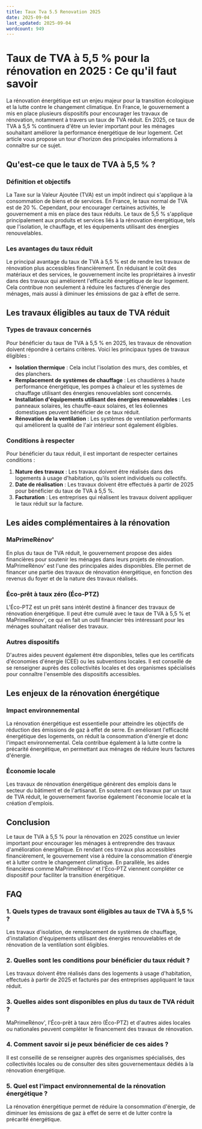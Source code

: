 ```yaml
---
title: Taux Tva 5.5 Renovation 2025
date: 2025-09-04
last_updated: 2025-09-04
wordcount: 949
---
```


# Taux de TVA à 5,5 % pour la rénovation en 2025 : Ce qu'il faut savoir

La rénovation énergétique est un enjeu majeur pour la transition écologique et la lutte contre le changement climatique. En France, le gouvernement a mis en place plusieurs dispositifs pour encourager les travaux de rénovation, notamment à travers un taux de TVA réduit. En 2025, ce taux de TVA à 5,5 % continuera d'être un levier important pour les ménages souhaitant améliorer la performance énergétique de leur logement. Cet article vous propose un tour d'horizon des principales informations à connaître sur ce sujet.

## Qu'est-ce que le taux de TVA à 5,5 % ?

### Définition et objectifs

La Taxe sur la Valeur Ajoutée (TVA) est un impôt indirect qui s'applique à la consommation de biens et de services. En France, le taux normal de TVA est de 20 %. Cependant, pour encourager certaines activités, le gouvernement a mis en place des taux réduits. Le taux de 5,5 % s'applique principalement aux produits et services liés à la rénovation énergétique, tels que l'isolation, le chauffage, et les équipements utilisant des énergies renouvelables.

### Les avantages du taux réduit

Le principal avantage du taux de TVA à 5,5 % est de rendre les travaux de rénovation plus accessibles financièrement. En réduisant le coût des matériaux et des services, le gouvernement incite les propriétaires à investir dans des travaux qui améliorent l'efficacité énergétique de leur logement. Cela contribue non seulement à réduire les factures d'énergie des ménages, mais aussi à diminuer les émissions de gaz à effet de serre.

## Les travaux éligibles au taux de TVA réduit

### Types de travaux concernés

Pour bénéficier du taux de TVA à 5,5 % en 2025, les travaux de rénovation doivent répondre à certains critères. Voici les principaux types de travaux éligibles :

- **Isolation thermique** : Cela inclut l'isolation des murs, des combles, et des planchers.
- **Remplacement de systèmes de chauffage** : Les chaudières à haute performance énergétique, les pompes à chaleur et les systèmes de chauffage utilisant des énergies renouvelables sont concernés.
- **Installation d'équipements utilisant des énergies renouvelables** : Les panneaux solaires, les chauffe-eaux solaires, et les éoliennes domestiques peuvent bénéficier de ce taux réduit.
- **Rénovation de la ventilation** : Les systèmes de ventilation performants qui améliorent la qualité de l'air intérieur sont également éligibles.

### Conditions à respecter

Pour bénéficier du taux réduit, il est important de respecter certaines conditions :

1. **Nature des travaux** : Les travaux doivent être réalisés dans des logements à usage d'habitation, qu'ils soient individuels ou collectifs.
2. **Date de réalisation** : Les travaux doivent être effectués à partir de 2025 pour bénéficier du taux de TVA à 5,5 %.
3. **Facturation** : Les entreprises qui réalisent les travaux doivent appliquer le taux réduit sur la facture.

## Les aides complémentaires à la rénovation

### MaPrimeRénov'

En plus du taux de TVA réduit, le gouvernement propose des aides financières pour soutenir les ménages dans leurs projets de rénovation. MaPrimeRénov' est l'une des principales aides disponibles. Elle permet de financer une partie des travaux de rénovation énergétique, en fonction des revenus du foyer et de la nature des travaux réalisés.

### Éco-prêt à taux zéro (Éco-PTZ)

L'Éco-PTZ est un prêt sans intérêt destiné à financer des travaux de rénovation énergétique. Il peut être cumulé avec le taux de TVA à 5,5 % et MaPrimeRénov', ce qui en fait un outil financier très intéressant pour les ménages souhaitant réaliser des travaux.

### Autres dispositifs

D'autres aides peuvent également être disponibles, telles que les certificats d'économies d'énergie (CEE) ou les subventions locales. Il est conseillé de se renseigner auprès des collectivités locales et des organismes spécialisés pour connaître l'ensemble des dispositifs accessibles.

## Les enjeux de la rénovation énergétique

### Impact environnemental

La rénovation énergétique est essentielle pour atteindre les objectifs de réduction des émissions de gaz à effet de serre. En améliorant l'efficacité énergétique des logements, on réduit la consommation d'énergie et donc l'impact environnemental. Cela contribue également à la lutte contre la précarité énergétique, en permettant aux ménages de réduire leurs factures d'énergie.

### Économie locale

Les travaux de rénovation énergétique génèrent des emplois dans le secteur du bâtiment et de l'artisanat. En soutenant ces travaux par un taux de TVA réduit, le gouvernement favorise également l'économie locale et la création d'emplois.

## Conclusion

Le taux de TVA à 5,5 % pour la rénovation en 2025 constitue un levier important pour encourager les ménages à entreprendre des travaux d'amélioration énergétique. En rendant ces travaux plus accessibles financièrement, le gouvernement vise à réduire la consommation d'énergie et à lutter contre le changement climatique. En parallèle, les aides financières comme MaPrimeRénov' et l'Éco-PTZ viennent compléter ce dispositif pour faciliter la transition énergétique.

## FAQ

### 1. Quels types de travaux sont éligibles au taux de TVA à 5,5 % ?

Les travaux d'isolation, de remplacement de systèmes de chauffage, d'installation d'équipements utilisant des énergies renouvelables et de rénovation de la ventilation sont éligibles.

### 2. Quelles sont les conditions pour bénéficier du taux réduit ?

Les travaux doivent être réalisés dans des logements à usage d'habitation, effectués à partir de 2025 et facturés par des entreprises appliquant le taux réduit.

### 3. Quelles aides sont disponibles en plus du taux de TVA réduit ?

MaPrimeRénov', l'Éco-prêt à taux zéro (Éco-PTZ) et d'autres aides locales ou nationales peuvent compléter le financement des travaux de rénovation.

### 4. Comment savoir si je peux bénéficier de ces aides ?

Il est conseillé de se renseigner auprès des organismes spécialisés, des collectivités locales ou de consulter des sites gouvernementaux dédiés à la rénovation énergétique.

### 5. Quel est l'impact environnemental de la rénovation énergétique ?

La rénovation énergétique permet de réduire la consommation d'énergie, de diminuer les émissions de gaz à effet de serre et de lutter contre la précarité énergétique.